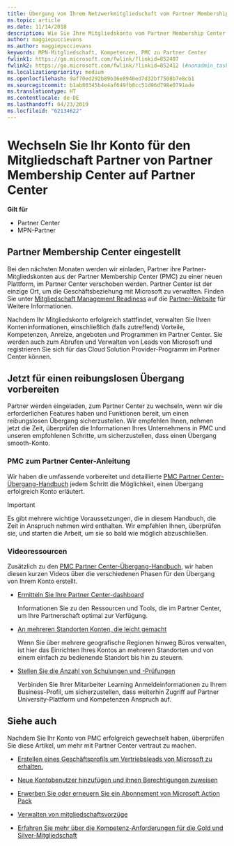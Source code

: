 ```yaml
---
title: Übergang von Ihrem Netzwerkmitgliedschaft vom Partner Membership Center zum Partner Center
ms.topic: article
ms.date: 11/14/2018
description: Wie Sie Ihre Mitgliedskonto vom Partner Membership Center zum Partner Center zu wechseln.
author: maggiepuccievans
ms.author: maggiepuccievans
keywords: MPN-Mitgliedschaft, Kompetenzen, PMC zu Partner Center
fwlink1: https://go.microsoft.com/fwlink/?linkid=852407
fwlink2: https://go.microsoft.com/fwlink/?linkid=852412 (#nonadmin_tasks)
ms.localizationpriority: medium
ms.openlocfilehash: 9af70ed292b89b36e8940ed7d32bf7508b7e8cb1
ms.sourcegitcommit: b1ab80345b4e4af649fb8cc51d96d798e0791ade
ms.translationtype: HT
ms.contentlocale: de-DE
ms.lasthandoff: 04/23/2019
ms.locfileid: "62134622"
---
```

# <a name="transition-your-partner-membership-account-from-partner-membership-center-to-partner-center"></a>Wechseln Sie Ihr Konto für den Mitgliedschaft Partner von Partner Membership Center auf Partner Center

**Gilt für**

- Partner Center
- MPN-Partner

## <a name="partner-membership-center-being-retired"></a>Partner Membership Center eingestellt

Bei den nächsten Monaten werden wir einladen, Partner ihre Partner-Mitgliedskonten aus der Partner Membership Center (PMC) zu einer neuen Plattform, im Partner Center verschoben werden. Partner Center ist der einzige Ort, um die Geschäftsbeziehung mit Microsoft zu verwalten. Finden Sie unter [Mitgliedschaft Management Readiness](https://partner.microsoft.com/support/partner-center-help) auf die [Partner-Website](https://partner.microsoft.com/commercial) für Weitere Informationen.

Nachdem Ihr Mitgliedskonto erfolgreich stattfindet, verwalten Sie Ihren Konteninformationen, einschließlich (falls zutreffend) Vorteile, Kompetenzen, Anreize, angeboten und Programmen im Partner Center. Sie werden auch zum Abrufen und Verwalten von Leads von Microsoft und registrieren Sie sich für das Cloud Solution Provider-Programm im Partner Center können.

## <a name="prepare-now-for-a-smooth-transition"></a>Jetzt für einen reibungslosen Übergang vorbereiten

Partner werden eingeladen, zum Partner Center zu wechseln, wenn wir die erforderlichen Features haben und Funktionen bereit, um einen reibungslosen Übergang sicherzustellen. Wir empfehlen Ihnen, nehmen jetzt die Zeit, überprüfen die Informationen Ihres Unternehmens in PMC und unseren empfohlenen Schritte, um sicherzustellen, dass einen Übergang smooth-Konto.

### <a name="pmc-to-partner-center-step-by-step-guide"></a>PMC zum Partner Center-Anleitung

Wir haben die umfassende vorbereitet und detaillierte [PMC Partner Center-Übergang-Handbuch](https://assetsprod.microsoft.com/mpn/en-us/membership-account-set-up-guide.pdf) jedem Schritt die Möglichkeit, einen Übergang erfolgreich Konto erläutert.

>[!IMPORTANT]
>Es gibt mehrere wichtige Voraussetzungen, die in diesem Handbuch, die Zeit in Anspruch nehmen wird enthalten. Wir empfehlen Ihnen, überprüfen sie, und starten die Arbeit, um sie so bald wie möglich abzuschließen.

### <a name="video-resources"></a>Videoressourcen

Zusätzlich zu den [PMC Partner Center-Übergang-Handbuch](https://assetsprod.microsoft.com/mpn/en-us/membership-account-set-up-guide.pdf), wir haben diesen kurzen Videos über die verschiedenen Phasen für den Übergang von Ihrem Konto erstellt. 

- [Ermitteln Sie Ihre Partner Center-dashboard](https://partner.microsoft.com/support/partner-center-help)
 
  Informationen Sie zu den Ressourcen und Tools, die im Partner Center, um Ihre Partnerschaft optimal zur Verfügung.

- [An mehreren Standorten Konten, die leicht gemacht](https://partner.microsoft.com/support/partner-center-help)
 
  Wenn Sie über mehrere geografische Regionen hinweg Büros verwalten, ist hier das Einrichten Ihres Kontos an mehreren Standorten und von einem einfach zu bedienende Standort bis hin zu steuern.

- [Stellen Sie die Anzahl von Schulungen und -Prüfungen](https://partner.microsoft.com/support/partner-center-help)

  Verbinden Sie Ihrer Mitarbeiter Learning Anmeldeinformationen zu Ihrem Business-Profil, um sicherzustellen, dass weiterhin Zugriff auf Partner University-Plattform und Kompetenzen Anspruch auf.

## <a name="see-also"></a>Siehe auch

Nachdem Sie Ihr Konto von PMC erfolgreich gewechselt haben, überprüfen Sie diese Artikel, um mehr mit Partner Center vertraut zu machen.

-   [Erstellen eines Geschäftsprofils um Vertriebsleads von Microsoft zu erhalten.](create-a-marketing-profile.md)

-   [Neue Kontobenutzer hinzufügen und ihnen Berechtigungen zuweisen](create-user-accounts-and-set-permissions.md)

-   [Erwerben Sie oder erneuern Sie ein Abonnement von Microsoft Action Pack](mpn-get-action-pack.md)

-   [Verwalten von mitgliedschaftsvorzüge](manage-your-partner-network-benefits.md)

-   [Erfahren Sie mehr über die Kompetenz-Anforderungen für die Gold und Silver-Mitgliedschaft](https://partner.microsoft.com/membership/competencies)





